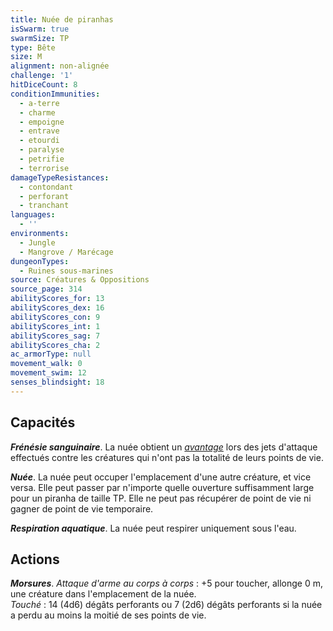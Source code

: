```yaml
---
title: Nuée de piranhas
isSwarm: true
swarmSize: TP
type: Bête
size: M
alignment: non-alignée
challenge: '1'
hitDiceCount: 8
conditionImmunities:
  - a-terre
  - charme
  - empoigne
  - entrave
  - etourdi
  - paralyse
  - petrifie
  - terrorise
damageTypeResistances:
  - contondant
  - perforant
  - tranchant
languages:
  - ''
environments:
  - Jungle
  - Mangrove / Marécage
dungeonTypes:
  - Ruines sous-marines
source: Créatures & Oppositions
source_page: 314
abilityScores_for: 13
abilityScores_dex: 16
abilityScores_con: 9
abilityScores_int: 1
abilityScores_sag: 7
abilityScores_cha: 2
ac_armorType: null
movement_walk: 0
movement_swim: 12
senses_blindsight: 18
---
```

## Capacités
_**Frénésie sanguinaire**_. La nuée obtient un [_avantage_](/utiliser-les-caracteristiques/#avantage-et-desavantage) lors des jets d'attaque effectués contre les créatures qui n'ont pas la totalité de leurs points de vie.

_**Nuée**_. La nuée peut occuper l'emplacement d'une autre créature, et vice versa. Elle peut passer par n'importe quelle ouverture suffisamment large pour un piranha de taille TP. Elle ne peut pas récupérer de point de vie ni gagner de point de vie temporaire.

_**Respiration aquatique**_. La nuée peut respirer uniquement sous l'eau.

## Actions
_**Morsures**_. _Attaque d'arme au corps à corps_ : +5 pour toucher, allonge 0 m, une créature dans l'emplacement de la nuée.  
_Touché_ : 14 (4d6) dégâts perforants ou 7 (2d6) dégâts perforants si la nuée a perdu au moins la moitié de ses points de vie.
